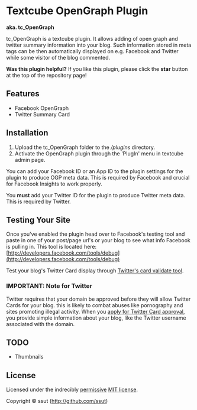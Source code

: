 # Textcube OpenGraph Plugin

**aka. tc_OpenGraph**

tc_OpenGraph is a textcube plugin. It allows adding of open graph and twitter summary information into your blog. Such information stored in meta tags can be then automatically displayed on e.g. Facebook and Twitter while some visitor of the blog commented.

**Was this plugin helpful?**
If you like this plugin, please click the **star** button at the top of the repository page!

## Features

* Facebook OpenGraph
* Twitter Summary Card

## Installation

1. Upload the tc_OpenGraph folder to the */plugins* directory.
2. Activate the OpenGraph plugin through the 'PlugIn' menu in textcube admin page.

You can add your Facebook ID or an App ID to the plugin settings for the plugin to produce OGP meta data. This is required by Facebook and crucial for Facebook Insights to work properly.

You **must** add your Twitter ID for the plugin to produce Twitter meta data. This is required by Twitter.

## Testing Your Site

Once you've enabled the plugin head over to Facebook's testing tool and paste in one of your post/page url's or your blog to see what info Facebook is pulling in. This tool is located here: [http://developers.facebook.com/tools/debug](http://developers.facebook.com/tools/debug)

Test your blog's Twitter Card display through [Twitter's card validate tool](https://cards-dev.twitter.com/validator).

### IMPORTANT: Note for Twitter

Twitter requires that your domain be approved before they will allow Twitter Cards for your blog. this is likely to combat abuses like pornography and sites promoting illegal activity. When you [apply for Twitter Card approval](https://cards-dev.twitter.com/validator), you provide simple information about your blog, like the Twitter username associated with the domain.

## TODO

* Thumbnails

## License

Licensed under the indrecibly [permissive](https://en.wikipedia.org/wiki/Permissive_free_software_licence) [MIT license](http://opensource.org/licenses/mit-license.php).

Copyright &copy; ssut (http://github.com/ssut)
